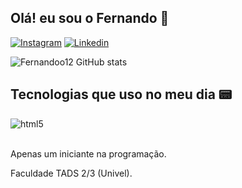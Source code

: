 ## Olá! eu sou o Fernando 👋

[![Instagram](https://img.shields.io/badge/Instagram-E4405F?style=for-the-badge&logo=instagram&logoColor=white)](https://www.instagram.com/fernando_szl/)
[![Linkedin](https://img.shields.io/badge/LinkedIn-0077B5?style=for-the-badge&logo=linkedin&logoColor=white
)](linkedin.com/in/fernando-oenning-martins-170644307)

![Fernandoo12 GitHub stats](https://github-readme-stats.vercel.app/api?username=Fernandoo12&show_icons=true&theme=tokyonight)

## Tecnologias que uso no meu dia 📟

<div style="display: inline_block">
  <img align="center" alt="html5" src="https://img.shields.io/badge/C-00599C?style=for-the-badge&logo=c&logoColor=white" />
</div><br/>

 Apenas um iniciante na programação.
 
 Faculdade TADS 2/3 (Univel).
